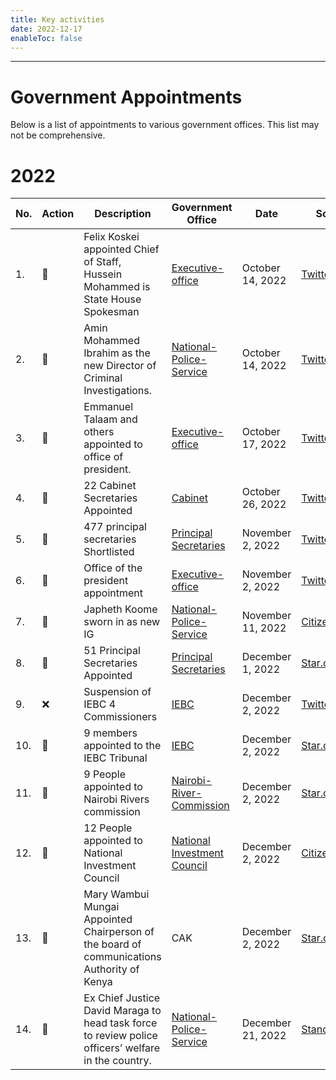 ```yaml
---
title: Key activities
date: 2022-12-17
enableToc: false
---
```

---

# Government Appointments

Below is a list of appointments to various government offices. This list may not be comprehensive. 

# 2022
| No. | Action | Description                                                                                | Government Office                                                   | Date             | Source                                                                                                                                                       | Archive                                                                                                                                               |
| --- | ------ | ------------------------------------------------------------------------------------------ | ------------------------------------------------------------------- | ---------------- | ------------------------------------------------------------------------------------------------------------------------------------------------------------ | ----------------------------------------------------------------------------------------------------------------------------------------------------- |
| 1.  | 🤝     | Felix Koskei appointed Chief of Staff, Hussein Mohammed is State House Spokesman           | [Executive-office](notes/Executive-office.md)                       | October 14, 2022 | [Twitter](https://twitter.com/OliverMathenge/status/1580919005111406593)                                                                                     | [Archive](https://web.archive.org/web/20221204102207/https://twitter.com/OliverMathenge/status/1580919005111406593)                                   |
| 2.  | 🤝     | Amin Mohammed Ibrahim as the new Director of Criminal Investigations.                      | [National-Police-Service](notes/National-Police-Service.md)         | October 14, 2022 | [Twitter](https://twitter.com/OliverMathenge/status/1581163242503536641)                                                                                     | [Archive](https://web.archive.org/web/2/https://twitter.com/OliverMathenge/status/1581163242503536641)                                                |
| 3.  | 🤝     | Emmanuel Talaam and others appointed to office of president.                               | [Executive-office](notes/Executive-office.md)                       | October 17, 2022 | [Twitter](https://twitter.com/OliverMathenge/status/1582034645935591428)                                                                                     |                                                                                                                                                       |
| 4.  | 🤝     | 22 Cabinet Secretaries Appointed                                                           | [Cabinet](notes/Cabinet.md)                                         | October 26, 2022 | [Twitter](https://twitter.com/OliverMathenge/status/1585315815012052993)                                                                                     | [Archive](https://web.archive.org/web/20221204103400/https://twitter.com/OliverMathenge/status/1585315815012052993)                                   |
| 5.  | 🤝     | 477 principal secretaries Shortlisted                                                      | [Principal Secretaries](notes/Shortlisted-Principal-Secretaries.md) | November 2, 2022 | [Twitter](https://twitter.com/OliverMathenge/status/1578092841284296704/)                                                                                    | [Archive](https://archive.ph/zcOxU)                                                                                                                   |
| 6.  | 🤝     | Office of the president appointment                                                        | [Executive-office](notes/Executive-office.md)                       | November 2, 2022 | [Twitter](https://twitter.com/HusseinMohamedg/status/1587824080966893570)                                                                                    | [Archive](https://web.archive.org/web/20221204105743/https://twitter.com/HusseinMohamedg/status/1587824080966893570)                                  |
|7. | 🤝  | Japheth Koome sworn in as new IG | [National-Police-Service](notes/National-Police-Service.md) | November 11, 2022 |  [Citizen.digital](https://www.citizen.digital/news/japhet-koome-sworn-in-as-new-inspector-general-of-police-n309230) | [Archive](https://web.archive.org/web/20221111070213/https://www.citizen.digital/news/japhet-koome-sworn-in-as-new-inspector-general-of-police-n309230) |
| 8.  | 🤝     | 51 Principal Secretaries Appointed                                                         | [Principal Secretaries](notes/Principal-Secretaries.md)             | December 1, 2022 | [Star.co.ke](https://www.the-star.co.ke/news/2022-12-02-ruto-presides-over-swearing-in-of-new-principal-secretaries/)                                        | [Archive](https://web.archive.org/web/2/https://www.the-star.co.ke/news/2022-12-02-ruto-presides-over-swearing-in-of-new-principal-secretaries/)      |
| 9.  | ❌     | Suspension of IEBC 4 Commissioners                                                         | [IEBC](notes/IEBC.md)                                               | December 2, 2022 | [Twitter](https://twitter.com/HusseinMohamedg/status/1598602199520665604)                                                                                    | [Archive](https://web.archive.org/web/20221204095850/https://twitter.com/HusseinMohamedg/status/1598602199520665604)                                  |
| 10.  | 🤝     | 9 members appointed to the IEBC Tribunal                                                   | [IEBC](notes/IEBC.md)                                               | December 2, 2022 | [Star.co.ke](https://www.the-star.co.ke/news/2022-12-02-ruto-appoints-tribunal-to-try-4-iebc-commissioners/)                                                 | [Archive](https://web.archive.org/web/20221208174026/https://www.the-star.co.ke/news/2022-12-02-ruto-appoints-tribunal-to-try-4-iebc-commissioners/)  |
| 11. | 🤝     | 9 People appointed to Nairobi Rivers commission                                            | [Nairobi-River-Commission](notes/Nairobi-River-Commission.md)       | December 2, 2022 | [Star.co.ke](https://www.the-star.co.ke/news/2022-12-02-ruto-hands-waititu-new-job-in-nairobi-rivers-commission/)                                            | [Archive](https://web.archive.org/web/2/https://www.the-star.co.ke/news/2022-12-02-ruto-hands-waititu-new-job-in-nairobi-rivers-commission/)          |
| 12. | 🤝     | 12 People appointed to National Investment Council                                         | [National Investment Council](notes/National-Investment-Council.md) | December 2, 2022 | [Citizen.digital](https://www.citizen.digital/business/president-ruto-appoints-billionaire-humphrey-kariuki-among-12-to-national-investment-council-n310464) | [Archive](https://archive.ph/Dc8nF)                                                                                                                   |
| 13. | 🤝     | Mary Wambui Mungai Appointed Chairperson of the board of communications Authority of Kenya | CAK                                                                 | December 2, 2022 | [Star.co.ke](https://www.the-star.co.ke/news/2022-12-02-ruto-appoints-businesswoman-mary-wambui-as-ca-chair/)                                                | [Archive](https://web.archive.org/web/20221209014311/https://www.the-star.co.ke/news/2022-12-02-ruto-appoints-businesswoman-mary-wambui-as-ca-chair/) |
| 14. | 🤝     | Ex Chief Justice David Maraga to head task force to review police officers’ welfare in the country. | [National-Police-Service](notes/National-Police-Service.md)         | December 21, 2022 | [Standard](https://www.standardmedia.co.ke/health/national/article/2001463721/ruto-appoints-ex-chief-justice-maraga-to-head-taskforce-on-police-welfare)     | [Archive](https://archive.ph/1s2Uu) |
